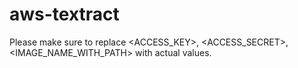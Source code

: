 # aws-textract

Please make sure to replace <ACCESS_KEY>, <ACCESS_SECRET>, <IMAGE_NAME_WITH_PATH> with actual values.
